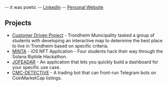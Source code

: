 -- it was poetic --
[LinkedIn](https://www.linkedin.com/in/adam-sioud) -- [Personal Website](https://adamsioud.com)
## Projects
- [Customer Driven Project](https://www.canva.com/design/DAFSGZOpYkk/1genLmDENc6ZO5EK08Mq4Q/view) - Trondheim Municipality tasked a group of students with developing an interactive map to determine the best place to live in Trondheim based on specific criteria.
- [MINTA](https://github.com/AdamSioud/MINTA) - iOS NFT Application - Four students hack their way through the Solana Riptide Hackathon.
- [JOFEADAR](https://github.com/AdamSioud/Start-NTNU-Hackathon-2022) - An application that lets you quickly build a dashboard for your specific use case.
- [CMC-DETECTIVE](https://github.com/AdamSioud/CMC-DETECTIVE) - A trading bot that can front-run Telegram bots on CoinMarketCap listings.



<!--

##  About Me

Right now I'm working on going from demo to production-ready projects in the field of Causal and Generative AI.
Just exploring, curious about most things. 
Most of my work is on this GitHub user -> [AdamSioud](https://github.com/AdamSioud)
## My Work

Here are some of the projects I'm most proud of:

1. [MINTA](https://github.com/AdamSioud/MINTA) - IOS NFT Application - Four students hack their way through the Solana Riptide Hackathon
2. [CMC-DETECTIVE](https://github.com/AdamSioud/CMC-DETECTIVE) - An trading bot that can frontrun telegram-bots on coinmarketcap listings.
3. [Customer Driven Project](https://www.canva.com/design/DAFSGZOpYkk/1genLmDENc6ZO5EK08Mq4Q/view) - Trondheim Kommune has commissioned a group of students to create a prototype to find out the best place to live in Trondheim according to certain criteria
4. [JOFEADAR](https://github.com/AdamSioud/Start-NTNU-Hackathon-2022) - An application that let's you fast build dashboard for you specific use case. 


## Get In Touch

- LinkedIn: [Adam Sioud](https://www.linkedin.com/in/adam-sioud)

-->
<!---
adam-sioud/adam-sioud is a ✨ special ✨ repository because its `README.md` (this file) appears on your GitHub profile.
You can click the Preview link to take a look at your changes.
--->
